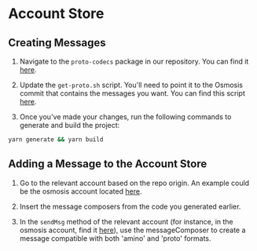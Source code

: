 # Account Store

## Creating Messages

1. Navigate to the `proto-codecs` package in our repository. You can find it [here](https://github.com/osmosis-labs/osmosis-frontend/blob/c343a93f2fc12d07eeaa1a82400304a09ac6901e/packages/proto-codecs).

2. Update the `get-proto.sh` script. You'll need to point it to the Osmosis commit that contains the messages you want. You can find this script [here](https://github.com/osmosis-labs/osmosis-frontend/blob/c343a93f2fc12d07eeaa1a82400304a09ac6901e/packages/proto-codecs/scripts/get-proto.sh).

3. Once you've made your changes, run the following commands to generate and build the project:

```bash
yarn generate && yarn build
```

## Adding a Message to the Account Store

1. Go to the relevant account based on the repo origin. An example could be the osmosis account located [here](https://github.com/osmosis-labs/osmosis-frontend/blob/c343a93f2fc12d07eeaa1a82400304a09ac6901e/packages/stores/src/account/osmosis/types.ts).

2. Insert the message composers from the code you generated earlier.

3. In the `sendMsg` method of the relevant account (for instance, in the osmosis account, find it [here](https://github.com/osmosis-labs/osmosis-frontend/blob/c343a93f2fc12d07eeaa1a82400304a09ac6901e/packages/stores/src/account/osmosis/index.ts)), use the messageComposer to create a message compatible with both 'amino' and 'proto' formats.
